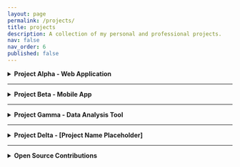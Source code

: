 ```yaml
---
layout: page
permalink: /projects/
title: projects
description: A collection of my personal and professional projects.
nav: false
nav_order: 6
published: false
---
```


<details>
<summary><strong>Project Alpha - Web Application</strong></summary>
<br>
<strong>Technologies:</strong> React, Node.js, MongoDB<br>
<strong>Duration:</strong> January 2024 - March 2024<br>
<strong>Status:</strong> Completed<br>
<br>
<strong>Description:</strong><br>
A comprehensive web application that solves [specific problem]. This project involved building a full-stack solution with user authentication, real-time data processing, and responsive design. Key features include:
<ul>
<li>Feature 1: [Detailed description]</li>
<li>Feature 2: [Detailed description]</li>
<li>Feature 3: [Detailed description]</li>
</ul>
<br>
<strong>Challenges & Solutions:</strong><br>
[Describe main technical challenges faced and how you solved them]
<br><br>
<strong>Links:</strong><br>
🔗 GitHub Repository (Coming Soon)<br>
🌐 Live Demo (Coming Soon)
</details>

---

<details>
<summary><strong>Project Beta - Mobile App</strong></summary>
<br>
<strong>Technologies:</strong> React Native, Firebase, Redux<br>
<strong>Duration:</strong> April 2024 - June 2024<br>
<strong>Status:</strong> In Progress<br>
<br>
<strong>Description:</strong><br>
A cross-platform mobile application designed for [specific use case]. This app focuses on [main functionality] and provides users with [key benefits]. The application features:
<ul>
<li>Native-like performance across iOS and Android</li>
<li>Offline functionality with data synchronization</li>
<li>Push notifications and real-time updates</li>
<li>[Additional feature placeholder]</li>
</ul>
<br>
<strong>Key Learnings:</strong><br>
[What you learned from this project - new technologies, methodologies, etc.]
<br><br>
<strong>Links:</strong><br>
🔗 GitHub Repository (Coming Soon)<br>
📱 App Store (Coming Soon)
</details>

---

<details>
<summary><strong>Project Gamma - Data Analysis Tool</strong></summary>
<br>
<strong>Technologies:</strong> Python, Pandas, Matplotlib, Streamlit<br>
<strong>Duration:</strong> July 2024 - August 2024<br>
<strong>Status:</strong> Completed<br>
<br>
<strong>Description:</strong><br>
An interactive data visualization and analysis tool built for [specific domain/industry]. This project demonstrates proficiency in data science and creates actionable insights from complex datasets. Features include:
<ul>
<li>Interactive dashboards with real-time filtering</li>
<li>Statistical analysis and trend identification</li>
<li>Export functionality for reports and visualizations</li>
<li>Integration with [data sources]</li>
</ul>
<br>
<strong>Impact:</strong><br>
[Quantifiable results or impact of the project]
<br><br>
<strong>Links:</strong><br>
🔗 GitHub Repository (Coming Soon)<br>
📊 Interactive Demo (Coming Soon)
</details>

---

<details>
<summary><strong>Project Delta - [Project Name Placeholder]</strong></summary>
<br>
<strong>Technologies:</strong> [Tech Stack]<br>
<strong>Duration:</strong> [Start Date] - [End Date]<br>
<strong>Status:</strong> [Status]<br>
<br>
<strong>Description:</strong><br>
[Brief overview of what this project does and why it was created. Explain the problem it solves and the target audience.]
<ul>
<li>[Key feature 1]</li>
<li>[Key feature 2]</li>
<li>[Key feature 3]</li>
<li>[Key feature 4]</li>
</ul>
<br>
<strong>Technical Highlights:</strong><br>
[Mention any interesting technical aspects, algorithms used, architecture decisions, etc.]
<br><br>
<strong>Links:</strong><br>
🔗 GitHub Repository (Coming Soon)<br>
🌐 Live Project (Coming Soon)
</details>

---

<details>
<summary><strong>Open Source Contributions</strong></summary>
<br>
<strong>Projects Contributed To:</strong>
<ul>
<li><strong>[Project Name 1]:</strong> [Type of contribution - bug fix, feature, documentation]</li>
<li><strong>[Project Name 2]:</strong> [Type of contribution]</li>
<li><strong>[Project Name 3]:</strong> [Type of contribution]</li>
</ul>
<br>
<strong>Community Impact:</strong><br>
[Describe how your contributions helped the community or improved the projects]
<br><br>
<strong>Links:</strong><br>
👨‍💻 GitHub Profile (Coming Soon)<br>
📈 Contribution Statistics (Coming Soon)
</details>
